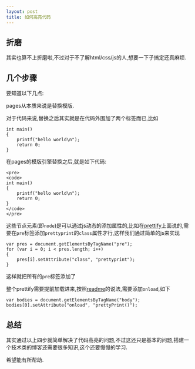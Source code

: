 ```yaml
---
layout: post
title: 如何高亮代码
---
```


## 折磨

其实也算不上折磨啦,不过对于不了解html/css/js的人,想要一下子搞定还真麻烦.

## 几个步骤

要知道以下几点:

pages从本质来说是替换模版.

对于代码来说,替换之后其实就是在代码外围加了两个标签而已,比如

    int main()
    {
        printf("hello world\n");
        return 0;
    }

在pages的模版引擎替换之后,就是如下代码:

    <pre>
    <code>
    int main()
    {
        printf("hello world\n");
        return 0;
    }
    </code>
    </pre>

这些节点元素(即`node`)是可以通过js动态的添加属性的,比如在[prettify](https://code.google.com/p/google-code-prettify/)上面说的,需要在`pre`标签添加`prettyprint`的`class`属性才行,这样我们通过简单的js来实现

    var pres = document.getElementsByTagName("pre");
    for (var i = 0; i < pres.length; i++)
    {
        pres[i].setAttribute("class", "prettyprint");
    }
    
这样就把所有的`pre`标签添加了

整个prettify需要提前加载进来,按照[readme](https://google-code-prettify.googlecode.com/svn/trunk/README.html)的说法,需要添加`onload`,如下

    var bodies = document.getElementsByTagName("body");
    bodies[0].setAttribute("onload", "prettyPrint()");

## 总结

其实通过以上四步就简单解决了代码高亮的问题,不过这还只是基本的问题,搭建一个技术类的博客还需要很多知识,这个还要慢慢的学习.

希望能有所帮助.
